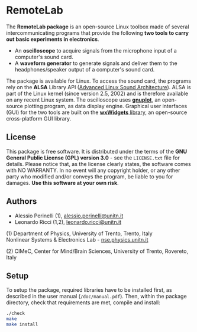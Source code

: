 # RemoteLab

The **RemoteLab package** is an open-source Linux toolbox made of several intercommunicating programs that provide the following **two tools to carry out basic experiments in electronics**.
* An **oscilloscope** to acquire signals from the microphone input of a computer's sound card.
* A **waveform generator** to generate signals and deliver them to the headphones/speaker output of a computer's sound card.

The package is available for Linux. To access the sound card, the programs rely on the **ALSA** Library API ([Advanced Linux Sound Architecture](https://alsa-project.org/wiki/Main_Page)). ALSA is part of the Linux kernel (since version 2.5, 2002) and is therefore available on any recent Linux system. The oscilloscope uses [**gnuplot**](http://www.gnuplot.info/), an open-source plotting program, as data display engine. Graphical user interfaces (GUI) for the two tools are built on the [**wxWidgets** library](https://www.wxwidgets.org/), an open-source cross-platform GUI library.

## License

This package is free software. It is distributed under the terms of the **GNU General Public License (GPL) version 3.0** - see the `LICENSE.txt` file for details. Please notice that, as the license clearly states, the software comes with NO WARRANTY. In no event will any copyright holder, or any other party who modified and/or conveys the program, be liable to you for damages. **Use this software at your own risk**.

## Authors

- Alessio Perinelli (1), alessio.perinelli@unitn.it
- Leonardo Ricci (1,2), leonardo.ricci@unitn.it

(1) Department of Physics, University of Trento, Trento, Italy  
Nonlinear Systems & Electronics Lab - [nse.physics.unitn.it](nse.physics.unitn.it)  

(2) CIMeC, Center for Mind/Brain Sciences, University of Trento, Rovereto, Italy

## Setup

To setup the package, required libraries have to be installed first, as described in the user manual (`/doc/manual.pdf`). Then, within the package directory, check that requirements are met, compile and install:
```bash
./check
make
make install
```
